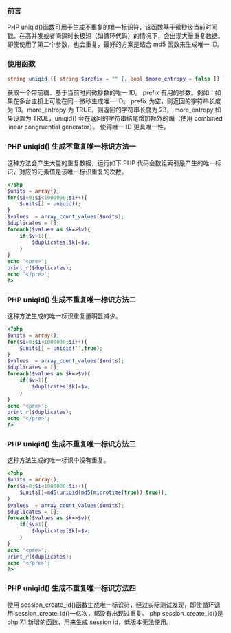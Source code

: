### 前言

PHP uniqid()函数可用于生成不重复的唯一标识符，该函数基于微秒级当前时间戳。在高并发或者间隔时长极短（如循环代码）的情况下，会出现大量重复数据。即使使用了第二个参数，也会重复，最好的方案是结合 md5 函数来生成唯一 ID。

### 使用函数

```php
string uniqid ([ string $prefix = "" [, bool $more_entropy = false ]] )
```

获取一个带前缀、基于当前时间微秒数的唯一 ID。
prefix
有用的参数。例如：如果在多台主机上可能在同一微秒生成唯一 ID。
prefix 为空，则返回的字符串长度为 13。more_entropy 为 TRUE，则返回的字符串长度为 23。
more_entropy
如果设置为 TRUE，uniqid() 会在返回的字符串结尾增加额外的煽（使用 combined linear congruential generator）。 使得唯一 ID 更具唯一性。

### PHP uniqid() 生成不重复唯一标识方法一

这种方法会产生大量的重复数据，运行如下 PHP 代码会数组索引是产生的唯一标识，对应的元素值是该唯一标识重复的次数。

```php
<?php
$units = array();
for($i=0;$i<1000000;$i++){
    $units[] = uniqid();
}
$values  = array_count_values($units);
$duplicates = [];
foreach($values as $k=>$v){
    if($v>1){
        $duplicates[$k]=$v;
    }
}
echo '<pre>';
print_r($duplicates);
echo '</pre>';
?>
```

### PHP uniqid() 生成不重复唯一标识方法二

这种方法生成的唯一标识重复量明显减少。

```php
<?php
$units = array();
for($i=0;$i<1000000;$i++){
    $units[] = uniqid('',true);
}
$values  = array_count_values($units);
$duplicates = [];
foreach($values as $k=>$v){
    if($v>1){
        $duplicates[$k]=$v;
    }
}
echo '<pre>';
print_r($duplicates);
echo '</pre>';
?>
```

### PHP uniqid() 生成不重复唯一标识方法三

这种方法生成的唯一标识中没有重复。

```php
<?php
$units = array();
for($i=0;$i<1000000;$i++){
    $units[]=md5(uniqid(md5(microtime(true)),true));
}
$values  = array_count_values($units);
$duplicates = [];
foreach($values as $k=>$v){
    if($v>1){
        $duplicates[$k]=$v;
    }
}
echo '<pre>';
print_r($duplicates);
echo '</pre>';
?>
```

### PHP uniqid() 生成不重复唯一标识方法四

使用 session_create_id()函数生成唯一标识符，经过实际测试发现，即使循环调用 session_create_id()一亿次，都没有出现过重复。
php session_create_id()是 php 7.1 新增的函数，用来生成 session id，低版本无法使用。